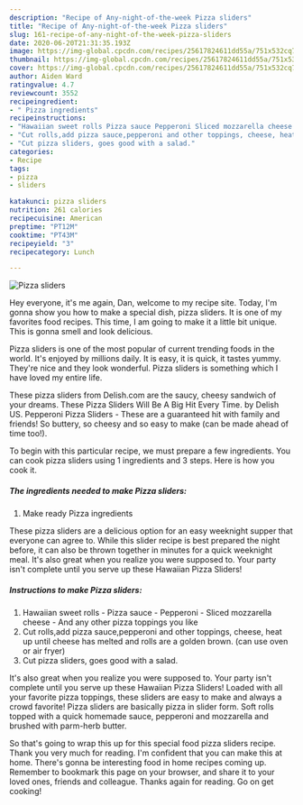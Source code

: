 ```yaml
---
description: "Recipe of Any-night-of-the-week Pizza sliders"
title: "Recipe of Any-night-of-the-week Pizza sliders"
slug: 161-recipe-of-any-night-of-the-week-pizza-sliders
date: 2020-06-20T21:31:35.193Z
image: https://img-global.cpcdn.com/recipes/25617824611dd55a/751x532cq70/pizza-sliders-recipe-main-photo.jpg
thumbnail: https://img-global.cpcdn.com/recipes/25617824611dd55a/751x532cq70/pizza-sliders-recipe-main-photo.jpg
cover: https://img-global.cpcdn.com/recipes/25617824611dd55a/751x532cq70/pizza-sliders-recipe-main-photo.jpg
author: Aiden Ward
ratingvalue: 4.7
reviewcount: 3552
recipeingredient:
- " Pizza ingredients"
recipeinstructions:
- "Hawaiian sweet rolls Pizza sauce Pepperoni Sliced mozzarella cheese And any other pizza toppings you like"
- "Cut rolls,add pizza sauce,pepperoni and other toppings, cheese, heat up until cheese has melted and rolls are a golden brown. (can use oven or air fryer)"
- "Cut pizza sliders, goes good with a salad."
categories:
- Recipe
tags:
- pizza
- sliders

katakunci: pizza sliders 
nutrition: 261 calories
recipecuisine: American
preptime: "PT12M"
cooktime: "PT43M"
recipeyield: "3"
recipecategory: Lunch

---
```



![Pizza sliders](https://img-global.cpcdn.com/recipes/25617824611dd55a/751x532cq70/pizza-sliders-recipe-main-photo.jpg)

Hey everyone, it's me again, Dan, welcome to my recipe site. Today, I'm gonna show you how to make a special dish, pizza sliders. It is one of my favorites food recipes. This time, I am going to make it a little bit unique. This is gonna smell and look delicious.

Pizza sliders is one of the most popular of current trending foods in the world. It's enjoyed by millions daily. It is easy, it is quick, it tastes yummy. They're nice and they look wonderful. Pizza sliders is something which I have loved my entire life.

These pizza sliders from Delish.com are the saucy, cheesy sandwich of your dreams. These Pizza Sliders Will Be A Big Hit Every Time. by Delish US. Pepperoni Pizza Sliders - These are a guaranteed hit with family and friends! So buttery, so cheesy and so easy to make (can be made ahead of time too!).


To begin with this particular recipe, we must prepare a few ingredients. You can cook pizza sliders using 1 ingredients and 3 steps. Here is how you cook it.

<!--inarticleads1-->

##### The ingredients needed to make Pizza sliders:

1. Make ready  Pizza ingredients


These pizza sliders are a delicious option for an easy weeknight supper that everyone can agree to. While this slider recipe is best prepared the night before, it can also be thrown together in minutes for a quick weeknight meal. It&#39;s also great when you realize you were supposed to. Your party isn&#39;t complete until you serve up these Hawaiian Pizza Sliders! 

<!--inarticleads2-->

##### Instructions to make Pizza sliders:

1. Hawaiian sweet rolls - Pizza sauce - Pepperoni - Sliced mozzarella cheese - And any other pizza toppings you like
1. Cut rolls,add pizza sauce,pepperoni and other toppings, cheese, heat up until cheese has melted and rolls are a golden brown. (can use oven or air fryer)
1. Cut pizza sliders, goes good with a salad.


It&#39;s also great when you realize you were supposed to. Your party isn&#39;t complete until you serve up these Hawaiian Pizza Sliders! Loaded with all your favorite pizza toppings, these sliders are easy to make and always a crowd favorite! Pizza sliders are basically pizza in slider form. Soft rolls topped with a quick homemade sauce, pepperoni and mozzarella and brushed with parm-herb butter. 

So that's going to wrap this up for this special food pizza sliders recipe. Thank you very much for reading. I'm confident that you can make this at home. There's gonna be interesting food in home recipes coming up. Remember to bookmark this page on your browser, and share it to your loved ones, friends and colleague. Thanks again for reading. Go on get cooking!
